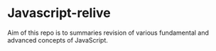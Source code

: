# Javascript-relive
Aim of this repo is to summaries revision of various fundamental and advanced concepts of JavaScript.
